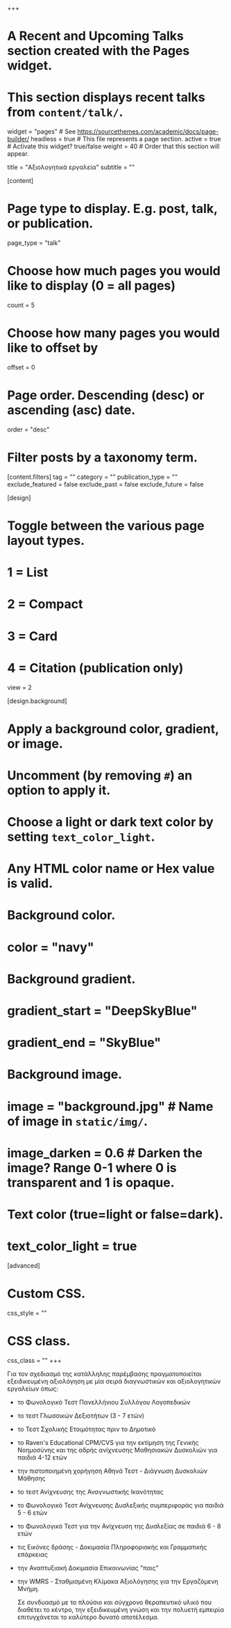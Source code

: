 +++
# A Recent and Upcoming Talks section created with the Pages widget.
# This section displays recent talks from `content/talk/`.

widget = "pages"  # See https://sourcethemes.com/academic/docs/page-builder/
headless = true  # This file represents a page section.
active = true  # Activate this widget? true/false
weight = 40  # Order that this section will appear.

title = "Αξιολογητικά εργαλεία"
subtitle = ""

[content]
  # Page type to display. E.g. post, talk, or publication.
  page_type = "talk"
  
  # Choose how much pages you would like to display (0 = all pages)
  count = 5
  
  # Choose how many pages you would like to offset by
  offset = 0

  # Page order. Descending (desc) or ascending (asc) date.
  order = "desc"

  # Filter posts by a taxonomy term.
  [content.filters]
    tag = ""
    category = ""
    publication_type = ""
    exclude_featured = false
    exclude_past = false
    exclude_future = false
    
[design]
  # Toggle between the various page layout types.
  #   1 = List
  #   2 = Compact
  #   3 = Card
  #   4 = Citation (publication only)
  view = 2
  
[design.background]
  # Apply a background color, gradient, or image.
  #   Uncomment (by removing `#`) an option to apply it.
  #   Choose a light or dark text color by setting `text_color_light`.
  #   Any HTML color name or Hex value is valid.

  # Background color.
  # color = "navy"
  
  # Background gradient.
  # gradient_start = "DeepSkyBlue"
  # gradient_end = "SkyBlue"
  
  # Background image.
  # image = "background.jpg"  # Name of image in `static/img/`.
  # image_darken = 0.6  # Darken the image? Range 0-1 where 0 is transparent and 1 is opaque.

  # Text color (true=light or false=dark).
  # text_color_light = true  
  
[advanced]
 # Custom CSS. 
 css_style = ""
 
 # CSS class.
 css_class = ""
+++

Για τον σχεδιασμό της κατάλληλης παρέμβασης πραγματοποιείται εξειδικευμένη αξιολόγηση με μία σειρά διαγνωστικών και αξιολογητικών εργαλείων όπως:

* το Φωνολογικό Τεστ Πανελλήνιου Συλλόγου Λογοπεδικών
* το τεστ Γλωσσικών Δεξιοτήτων (3 - 7 ετών)
* το Τεστ Σχολικής Ετοιμότητας πριν το Δημοτικό 
* το Raven's Educational CPM/CVS για την εκτίμηση της Γενικής Νοημοσύνης και της αδρής ανίχνευσης Μαθησιακών Δυσκολιών για παιδιά 4-12 ετών
* την πιστοποιημένη χορήγηση Αθηνά Τεστ - Διάγνωση Δυσκολιών Μάθησης
* το τεστ Ανίχνευσης της Αναγνωστικής Ικανότητας
* το Φωνολογικό Τεστ Ανίχνευσης Δυσλεξικής συμπεριφοράς για παιδιά 5 - 6 ετών
* το Φωνολογικό Τεστ για την Ανίχνευση της Δυσλεξίας σε παιδιά 6 - 8 ετών
* τις Εικόνες δράσης - Δοκιμασία Πληροφοριακής και Γραμματικής επάρκειας
* την Αναπτυξιακή Δοκιμασία Επικοινωνίας "παις"
* την WMRS - Σταθμισμένη Κλίμακα Αξιολόγησης για την Εργαζόμενη Μνήμη.

  Σε συνδυασμό με το πλούσιο και σύγχρονο θεραπευτικό υλικό που διαθέτει το κέντρο, την εξειδικευμένη γνώση και την πολυετή εμπειρία επιτυγχάνεται το καλύτερο δυνατό αποτέλεσμα.
